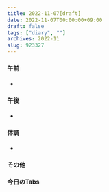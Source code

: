 ```yaml
---
title: 2022-11-07[draft]
date: 2022-11-07T00:00:00+09:00
draft: false
tags: ["diary", ""]
archives: 2022-11
slug: 923327
---
```

#### 午前
- 
#### 午後
- 
#### 体調
- 
#### その他
#### 今日のTabs
